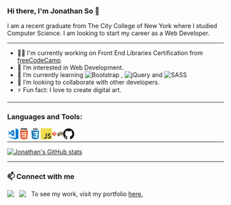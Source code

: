 ### Hi there, I'm Jonathan So 👋

I am a recent graduate from The City College of New York where I studied Computer Science. I am looking to start my career as a Web Developer. 

---

- 👨‍💻 I'm currently working on Front End Libraries Certification from [freeCodeCamp](https://www.freecodecamp.org/)
- 👀 I’m interested in Web Development.
- 🌱 I’m currently learning <img  alt="Bootstrap" src="https://img.shields.io/badge/bootstrap-%23563D7C.svg?style=for-the-badge&logo=bootstrap&logoColor=white"/> , <img  alt="jQuery" src="https://img.shields.io/badge/jquery-%230769AD.svg?style=for-the-badge&logo=jquery&logoColor=white"/> and <img  alt="SASS" src="https://img.shields.io/badge/SASS-hotpink.svg?style=for-the-badge&logo=SASS&logoColor=white"/>
- 💞️ I’m looking to collaborate with other developers.
- ⚡ Fun fact: I love to create digital art.

---
### Languages and Tools:

<img align="left" alt="Visual Studio Code" width="26px" src="https://raw.githubusercontent.com/github/explore/80688e429a7d4ef2fca1e82350fe8e3517d3494d/topics/visual-studio-code/visual-studio-code.png" />
<img align="left" width="26px" alt="HTML5" src="https://raw.githubusercontent.com/github/explore/5c058a388828bb5fde0bcafd4bc867b5bb3f26f3/topics/html/html.png"/> 
<img align="left" width="26px" alt="CSS" src="https://raw.githubusercontent.com/github/explore/5c058a388828bb5fde0bcafd4bc867b5bb3f26f3/topics/css/css.png"/> 
<img align="left" width="26px" alt="JavaScript" src="https://raw.githubusercontent.com/github/explore/80688e429a7d4ef2fca1e82350fe8e3517d3494d/topics/javascript/javascript.png"/> 
<img align="left" width="26px" alt="Git" src="https://raw.githubusercontent.com/github/explore/5c058a388828bb5fde0bcafd4bc867b5bb3f26f3/topics/git/git.png"/> 
<img align="left" alt="GitHub" width="26px" src="https://raw.githubusercontent.com/github/explore/78df643247d429f6cc873026c0622819ad797942/topics/github/github.png" />
<br>

---
[![Jonathan's GitHub stats](https://github-readme-stats.vercel.app/api?username=Jonathan668)](https://github.com/Jonathan668/github-readme-stats)



---
### 📫 Connect with me

[<img width="28px" align="left" src="https://img.icons8.com/fluent/48/000000/linkedin.png"/>](https://www.linkedin.com/in/jonathan-so-2a4699192/)
<a href="mailto:jonathanso668@gmail.com">
<img width="28px" align="left" src="https://img.icons8.com/color/48/000000/gmail--v1.png"/>
</a>

To see my work, visit my portfolio [here.](https://jonathan668.github.io/)




<!---
Jonathan668/Jonathan668 is a ✨ special ✨ repository because its `README.md` (this file) appears on your GitHub profile.
You can click the Preview link to take a look at your changes.
--->
